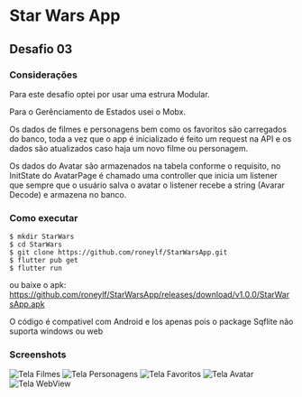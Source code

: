 # Star Wars App

## Desafio 03

### Considerações

Para este desafio optei por usar uma estrura Modular.

Para o Gerênciamento de Estados usei o Mobx.

Os dados de filmes e personagens bem como os favoritos são carregados do banco, 
toda a vez que o app é inicializado é feito um request na API e os dados são atualizados
caso haja um novo filme ou personagem.

Os dados do Avatar são armazenados na tabela conforme o requisito, no InitState do AvatarPage 
é chamado uma controller que inicia um listener que sempre que o usuário salva o avatar o listener recebe 
a string (Avarar Decode) e armazena no banco.

### Como executar
```
$ mkdir StarWars
$ cd StarWars
$ git clone https://github.com/roneylf/StarWarsApp.git
$ flutter pub get
$ flutter run
```

ou baixe o apk:
  https://github.com/roneylf/StarWarsApp/releases/download/v1.0.0/StarWarsApp.apk
  
O código é compativel com Android e Ios apenas pois o package Sqflite não suporta windows ou web

### Screenshots
![Tela Filmes](/screenshots/screenshot_01.jpeg?raw=true "Tela Filmes")
![Tela Personagens](/screenshots/screenshot_02.jpeg?raw=true "Tela Personagens")
![Tela Favoritos](/screenshots/screenshot_03.jpeg?raw=true "Tela Favoritos")
![Tela Avatar](/screenshots/screenshot_04.jpeg?raw=true "Tela Avatar")
![Tela WebView](/screenshots/screenshot_05.jpeg?raw=true "Tela WebView")





